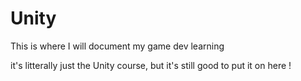 # Unity


This is where I will document my game dev learning

it's litterally just the Unity course, but it's still good to put it on here !
